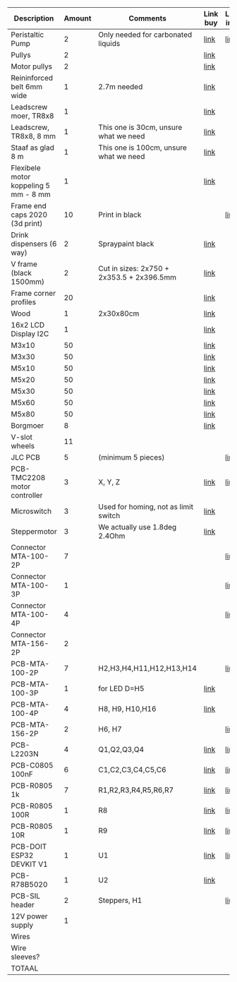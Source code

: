 |Description|Amount|Comments|Link buy|Link info|Piece price|Shipping|Total|
|---|---|---|---|---|---|---|---|
|Peristaltic Pump|2|Only needed for carbonated liquids|[link](https://www.banggood.com/500mL-or-min-Large-Flow-Easy-To-Install-Peristaltic-Pump-12V-or-24V-Metering-Vacuum-Pump-Flat-Type-Aquarium-p-1749029.html)|[link](https://youtu.be/AMiXme4bMUk)|22.43|1.62|46.48|
|Pullys|2||[link](https://www.123-3d.nl/123-3D-GT2-Pulley-hoge-resolutie-met-lager-6-mm-riem-20-tanden-5-mm-as-zwart-i2546-t0.html)||7.5|0.71|15.71|
|Motor pullys|2||[link](https://www.123-3d.nl/123-3D-GT2-Pulley-hoge-resolutie-6-mm-riem-20-tanden-5-mm-as-zwart-400211009-i2547-t0.html)||7.5|0.71|15.71|
|Reininforced belt 6mm wide|1|2.7m needed|[link](https://www.123-3d.nl/123-3D-GT2-timing-belt-6-mm-5-meter-i6541-t3046.html)||21|0.71|21.71|
|Leadscrew moer, TR8x8|1||[link](https://www.123-3d.nl/123-3D-Leadscrew-moer-TR8x8-i1560-t0.html)||6|0.71|6.71|
|Leadscrew, TR8x8, 8 mm|1|This one is 30cm, unsure what we need|[link](https://www.123-3d.nl/123-3D-Leadscrew-TR8x8-8-mm-30-cm-i1558-t0.html)||9.5|0.71|10.21|
|Staaf as glad 8 m|1|This one is 100cm, unsure what we need|[link](https://www.123-3d.nl/123-3D-Staaf-as-glad-8-mm-x-100-cm-voor-X-of-Y-as-i56-t0.html)||3.75|0.71|4.46|
|Flexibele motor koppeling 5 mm - 8 mm|1||[link](https://www.123-3d.nl/123-3D-Flexibele-motor-koppeling-5-mm-8-mm-i342-t0.html)||4.5|0.71|5.21|
|Frame end caps 2020 (3d print)|10|Print in black||[link](https://www.thingiverse.com/thing:2393904)|0.02|0|0.2|
|Drink dispensers (6 way)|2|Spraypaint black|[link](https://www.bol.com/nl/nl/p/white-rhinoceros-drank-dispenser-bar-butler-shots-muurdispenser-voor-6-flessen/9300000007705748/?Referrer=ENTcli_order_confirmation2008093611)||38.95|0|77.9|
|V frame (black 1500mm)|2|Cut in sizes: 2x750 + 2x353.5 + 2x396.5mm|[link](https://www.ratrig.com/aluminium-profiles/vslot/v-slot-2020-637.html)||12.54|28.52|53.6|
|Frame corner profiles|20||[link](https://nl.aliexpress.com/item/1005003618509458.html)||0.5|2.43|12.45|
|Wood|1|2x30x80cm|[link](Gamma)||30.48|0|30.48|
|16x2 LCD Display I2C|1||[link](https://elektronicavoorjou.nl/product/16x2-lcd-wit-op-blauw-5v-met-i2c/)||9.95|2.99|12.94|
|M3x10|50||[link](https://www.indi.nl/nl-nl/p/Cilindrische-inbusbout-M3x10-12.9-zwart-DIN912-912310129B)||0.17|1.4|10.02|
|M3x30|50||[link](https://www.indi.nl/nl-nl/p/Cilindrische-inbusbout-M3x30-12.9-zwart-DIN912-912330129B)||0.17|1.4|10.02|
|M5x10|50||[link](https://www.indi.nl/nl-nl/p/Cilindrische-inbusbout-M5x10-12.9-zwart-DIN912-912510129B)||0.18|1.4|10.4|
|M5x20|50||[link](https://www.indi.nl/nl-nl/p/Cilindrische-inbusbout-M5x20-12.9-zwart-DIN912-912520129B)||0.18|1.4|10.4|
|M5x30|50||[link](https://www.indi.nl/nl-nl/p/Cilindrische-inbusbout-M5x30-12.9-zwart-DIN912-912530129B)||0.18|1.4|10.4|
|M5x60|50||[link](https://www.indi.nl/nl-nl/p/Cilindrische-inbusbout-M5x60-12.9-zwart-DIN912-912560129B)||0.39|1.4|20.72|
|M5x80|50||[link](https://www.indi.nl/nl-nl/p/Cilindrische-inbusbout-M5x80-12.9-zwart-DIN912-912580129B)||0.84|1.4|43.16|
|Borgmoer|8||[link](https://www.gamma.nl/assortiment/gamma-borgmoer-m5-rvs-8-stuks/p/B458288)||0.35|0|2.79|
|V-slot wheels|11||||0.71|0|7.83|
|JLC PCB|5|(minimum 5 pieces)||[link]()|1.44|0|7.2|
|PCB-TMC2208 motor controller|3|X, Y, Z|[link](https://nl.aliexpress.com/item/1005004014058136.html)|[link](https://wiki.fysetc.com/TMC2208/)|2.49|0|7.46|
|Microswitch|3|Used for homing, not as limit switch|[link](https://www.hobbyelectronica.nl/product/endstop-mechanisch-microswitch/)||0.95|3.45|6.3|
|Steppermotor|3|We actually use 1.8deg 2.4Ohm|[link](https://www.hobbyelectronica.nl/product/nema-17-stappen-motor-42byghw609/?gclid=CjwKCAjwzeqVBhAoEiwAOrEmzQjIdiWzwSG4m0PU8pULIl3Q7mAKpvSpVphw8W75q5Q6bFC5tXKSYxoC3OMQAvD_BwE)||22.62|6.95|74.81|
|Connector MTA-100-2P|7|||[link]()|0.15||1.04|
|Connector MTA-100-3P|1|||[link]()|0.14||0.14|
|Connector MTA-100-4P|4|||[link]()|0.24||0.94|
|Connector MTA-156-2P|2||||0.22||0.44|
|PCB-MTA-100-2P|7|H2,H3,H4,H11,H12,H13,H14||[link]()|0.11||0.74|
|PCB-MTA-100-3P|1|for LED D=H5|[link](http://www.te.com/commerce/DocumentDelivery/DDEController?Action=srchrtrv&DocNm=640454&DocType=Customer+Drawing&DocLang=English&PartCntxt=640454-5)||0.07||0.07|
|PCB-MTA-100-4P|4|H8, H9, H10,H16|[link](http://www.te.com/commerce/DocumentDelivery/DDEController?Action=srchrtrv&DocNm=640454&DocType=Customer+Drawing&DocLang=English&PartCntxt=640454-5)||0.13||0.51|
|PCB-MTA-156-2P|2|H6, H7||[link]()|0.11||0.21|
|PCB-L2203N|4|Q1,Q2,Q3,Q4|[link]( )|[link]()|0.93||3.73|
|PCB-C0805 100nF|6|C1,C2,C3,C4,C5,C6|[link]( )|[link]()|0.01||0.05|
|PCB-R0805 1k|7|R1,R2,R3,R4,R5,R6,R7|[link]( )|[link]()|0.01||0.05|
|PCB-R0805 100R|1|R8|[link]( )|[link]()|0.01||0.01|
|PCB-R0805 10R|1|R9|[link]( )|[link]()|0.01||0.01|
|PCB-DOIT ESP32 DEVKIT V1|1|U1|[link]( )|[link]()|3.85||3.85|
|PCB-R78B5020|1|U2|[link](https://nl.farnell.com/recom-power/r-78b5-0-1-0l/dc-dc-converter-5v-1a/dp/1793162)||7.57||7.57|
|PCB-SIL header|2|Steppers, H1||[link]()|0.06|0|0.12|
|12V power supply|1||||||0|
|Wires|||||||0|
|Wire sleeves?|||||||0|
|TOTAAL|||||||554.75|
